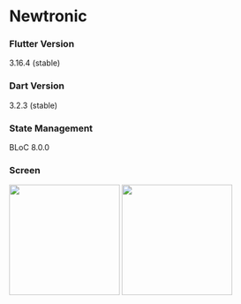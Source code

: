 # Newtronic

### Flutter Version
3.16.4 (stable)
### Dart Version
3.2.3 (stable)
### State Management
BLoC 8.0.0

### Screen
<img src="https://github.com/fshautyy/newtronic-test/assets/156865286/d0e3671f-1166-4bab-b001-76d9c08924cd" width="200">
<img src="https://github.com/fshautyy/newtronic-test/assets/156865286/5a8ecdf9-3621-4da1-ba14-cbbb13a22d63" width="200">
